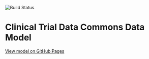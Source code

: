 ![Build Status](https://github.com/CBIIT/ctdc-model/actions/workflows/model-test-and-deploy.yml/badge.svg)

# Clinical Trial Data Commons Data Model

[View model on GitHub Pages](https://cbiit.github.io/ctdc-model/)


